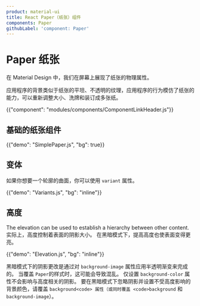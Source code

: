 ```yaml
---
product: material-ui
title: React Paper（纸张）组件
components: Paper
githubLabel: 'component: Paper'
---
```


# Paper 纸张

<p class="description">在 Material Design 中，我们在屏幕上展现了纸张的物理属性。 </p>

应用程序的背景类似于纸张的平坦、不透明的纹理，应用程序的行为模仿了纸张的能力，可以重新调整大小、洗牌和装订成多张纸。

{{"component": "modules/components/ComponentLinkHeader.js"}}

## 基础的纸张组件

{{"demo": "SimplePaper.js", "bg": true}}

## 变体

如果你想要一个轮廓的曲面，你可以使用 `variant` 属性。

{{"demo": "Variants.js", "bg": "inline"}}

## 高度

The elevation can be used to establish a hierarchy between other content. 实际上，高度控制着表面的阴影大小。 在黑暗模式下，提高高度也使表面变得更亮。

{{"demo": "Elevation.js", "bg": "inline"}}

黑暗模式下的阴影更改是通过对 `background-image` 属性应用半透明渐变来完成的。 当覆盖 `Paper`的样式时，这可能会导致混乱。 仅设置 `background-color` 属性不会影响与高度相关的阴影。 要在黑暗模式下忽略阴影并设置不受高度影响的背景颜色，请覆盖 `background<code> 属性（或同时覆盖 <code>background` 和 `background-image`）。
